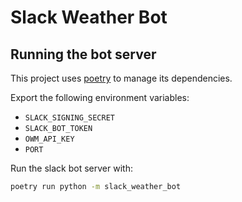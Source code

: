 # Slack Weather Bot

## Running the bot server

This project uses [poetry](https://github.com/python-poetry/poetry) to manage its dependencies.

Export the following environment variables:

* `SLACK_SIGNING_SECRET`
* `SLACK_BOT_TOKEN`
* `OWM_API_KEY`
* `PORT`

Run the slack bot server with:

```sh
poetry run python -m slack_weather_bot
```


